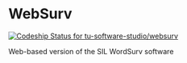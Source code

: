 # WebSurv

[ ![Codeship Status for tu-software-studio/websurv](https://www.codeship.io/projects/873347f0-b77a-0131-67eb-5a685ad57897/status?branch=master)](https://www.codeship.io/projects/20561)

Web-based version of the SIL WordSurv software

